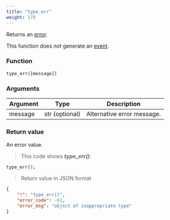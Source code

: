 ```yaml
---
title: "type_err"
weight: 179
---
```


Returns an [error](../../data-types/error).

This function does *not* generate an [event](../../events).

### Function
`type_err([message])`

### Arguments
Argument | Type | Description
-------- | ---- | -----------
message | str (optional) | Alternative error message.

### Return value
An error value.

> This code shows ***type_err()***:

```thingsdb,json_response
type_err();
```

> Return value in JSON format

```json
{
    "!": "type_err()",
    "error_code": -61,
    "error_msg": "object of inappropriate type"
}
```
